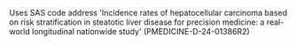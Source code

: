 Uses SAS code address 'Incidence rates of hepatocellular carcinoma based on risk stratification in steatotic liver disease  for precision medicine: a real-world longitudinal nationwide study'
(PMEDICINE-D-24-01386R2) 
